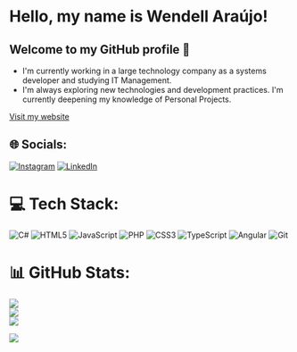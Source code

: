 # Hello, my name is Wendell Araújo!
## Welcome to my GitHub profile 👋
- I'm currently working in a large technology company as a systems developer and studying IT Management.
- I'm always exploring new technologies and development practices. I'm currently deepening my knowledge of Personal Projects.

[Visit my website](https://wendell-araujo.vercel.app/ "Wendell Araujo Developer")

## 🌐 Socials:
[![Instagram](https://img.shields.io/badge/Instagram-%23E4405F.svg?logo=Instagram&logoColor=white)](https://instagram.com/wendell_araujo95) [![LinkedIn](https://img.shields.io/badge/LinkedIn-%230077B5.svg?logo=linkedin&logoColor=white)](https://linkedin.com/in/wendell-araujo) 
# 💻 Tech Stack:
![C#](https://img.shields.io/badge/c%23-%23239120.svg?style=for-the-badge&logo=csharp&logoColor=white) ![HTML5](https://img.shields.io/badge/html5-%23E34F26.svg?style=for-the-badge&logo=html5&logoColor=white) ![JavaScript](https://img.shields.io/badge/javascript-%23323330.svg?style=for-the-badge&logo=javascript&logoColor=%23F7DF1E) ![PHP](https://img.shields.io/badge/php-%23777BB4.svg?style=for-the-badge&logo=php&logoColor=white) ![CSS3](https://img.shields.io/badge/css3-%231572B6.svg?style=for-the-badge&logo=css3&logoColor=white) ![TypeScript](https://img.shields.io/badge/typescript-%23007ACC.svg?style=for-the-badge&logo=typescript&logoColor=white) ![Angular](https://img.shields.io/badge/angular-%23DD0031.svg?style=for-the-badge&logo=angular&logoColor=white) ![Git](https://img.shields.io/badge/git-%23F05033.svg?style=for-the-badge&logo=git&logoColor=white)
# 📊 GitHub Stats:
![](https://github-readme-stats.vercel.app/api?username=Wendell95Araujo&theme=transparent&hide_border=false&include_all_commits=true&count_private=true)<br/>
![](https://github-readme-streak-stats.herokuapp.com/?user=Wendell95Araujo&theme=transparent&hide_border=false)<br/>
![](https://github-readme-stats.vercel.app/api/top-langs/?username=Wendell95Araujo&theme=transparent&hide_border=false&include_all_commits=true&count_private=true&layout=compact)

[![](https://visitcount.itsvg.in/api?id=Wendell95Araujo&icon=5&color=1)](https://visitcount.itsvg.in)
